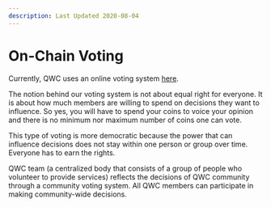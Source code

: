 ```yaml
---
description: Last Updated 2020-08-04
---
```


# On-Chain Voting

Currently, QWC uses an online voting system [here](https://voting.qwertycoin.org).

The notion behind our voting system is not about equal right for everyone. It is about how much members are willing to spend on decisions they want to influence. So yes, you will have to spend your coins to voice your opinion and there is no minimum nor maximum number of coins one can vote.

This type of voting is more democratic because the power that can influence decisions does not stay within one person or group over time. Everyone has to earn the rights.

QWC team \(a centralized body that consists of a group of people who volunteer to provide services\) reflects the decisions of QWC community through a community voting system. All QWC members can participate in making community-wide decisions.

